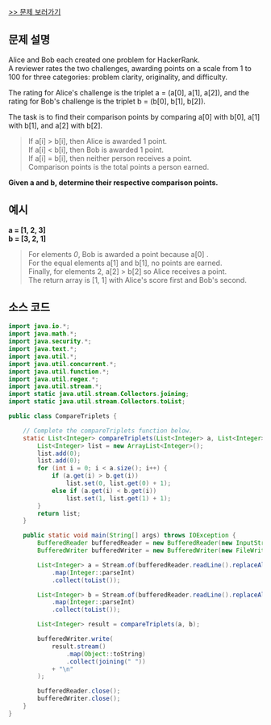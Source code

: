 [>> 문제 보러가기](https://www.hackerrank.com/challenges/compare-the-triplets/problem?h_r=internal-search)  

## 문제 설명
Alice and Bob each created one problem for HackerRank.  
A reviewer rates the two challenges, awarding points on a scale from 1 to 100 for three categories: problem clarity, originality, and difficulty.    
    
The rating for Alice's challenge is the triplet a = (a[0], a[1], a[2]), and the rating for Bob's challenge is the triplet b = (b[0], b[1], b[2]).  
   
The task is to find their comparison points by comparing a[0] with b[0], a[1] with b[1], and a[2] with b[2].   
  
>If a[i] > b[i], then Alice is awarded 1 point.  
>If a[i] < b[i], then Bob is awarded 1 point.  
>If a[i] = b[i], then neither person receives a point.  
>Comparison points is the total points a person earned.  
  
**Given a and b, determine their respective comparison points.**  
  
## 예시
**a = [1, 2, 3]**    
**b = [3, 2, 1]**    
>For elements *0*, Bob is awarded a point because a[0] .   
>For the equal elements a[1] and b[1], no points are earned.  
>Finally, for elements 2, a[2] > b[2] so Alice receives a point.  
>The return array is [1, 1] with Alice's score first and Bob's second.   
  
## 소스 코드

```java
import java.io.*;
import java.math.*;
import java.security.*;
import java.text.*;
import java.util.*;
import java.util.concurrent.*;
import java.util.function.*;
import java.util.regex.*;
import java.util.stream.*;
import static java.util.stream.Collectors.joining;
import static java.util.stream.Collectors.toList;

public class CompareTriplets {

    // Complete the compareTriplets function below.
    static List<Integer> compareTriplets(List<Integer> a, List<Integer> b) {
        List<Integer> list = new ArrayList<Integer>();
        list.add(0);
        list.add(0);
    	for (int i = 0; i < a.size(); i++) {
        	if (a.get(i) > b.get(i))
        		list.set(0, list.get(0) + 1);
        	else if (a.get(i) < b.get(i))
        		list.set(1, list.get(1) + 1);
        }
    	return list;
    }

    public static void main(String[] args) throws IOException {
        BufferedReader bufferedReader = new BufferedReader(new InputStreamReader(System.in));
        BufferedWriter bufferedWriter = new BufferedWriter(new FileWriter(System.getenv("OUTPUT_PATH")));

        List<Integer> a = Stream.of(bufferedReader.readLine().replaceAll("\\s+$", "").split(" "))
            .map(Integer::parseInt)
            .collect(toList());

        List<Integer> b = Stream.of(bufferedReader.readLine().replaceAll("\\s+$", "").split(" "))
            .map(Integer::parseInt)
            .collect(toList());

        List<Integer> result = compareTriplets(a, b);

        bufferedWriter.write(
            result.stream()
                .map(Object::toString)
                .collect(joining(" "))
            + "\n"
        );

        bufferedReader.close();
        bufferedWriter.close();
    }
}

```
